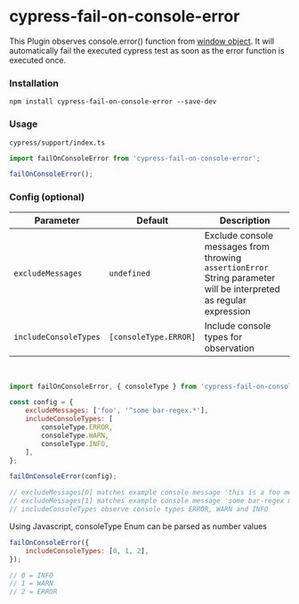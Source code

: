 # cypress-fail-on-console-error

This Plugin observes console.error() function from [window object](https://developer.mozilla.org/de/docs/Web/API/Window). It will automatically fail the executed cypress test as soon as the error function is executed once. 

### Installation

```
npm install cypress-fail-on-console-error --save-dev
```

### Usage

`cypress/support/index.ts`

```js
import failOnConsoleError from 'cypress-fail-on-console-error';

failOnConsoleError();
```

### Config (optional)

| Parameter             | Default               | Description                                                                                                               |
| --------------------- | --------------------- | ------------------------------------------------------------------------------------------------------------------------- |
| `excludeMessages`     | `undefined`           | Exclude console messages from throwing `assertionError` <br /> String parameter will be interpreted as regular expression |
| `includeConsoleTypes` | `[consoleType.ERROR]` | Include console types for observation                                                                                     |

<br/>

<!-- prettier-ignore -->
```js
import failOnConsoleError, { consoleType } from 'cypress-fail-on-console-error';

const config = {
    excludeMessages: ['foo', '^some bar-regex.*'],
    includeConsoleTypes: [
        consoleType.ERROR,
        consoleType.WARN,
        consoleType.INFO,
    ],
};

failOnConsoleError(config);

// excludeMessages[0] matches example console message 'this is a foo message'
// excludeMessages[1] matches example console message 'some bar-regex message'
// includeConsoleTypes observe console types ERROR, WARN and INFO
```

Using Javascript, consoleType Enum can be parsed as number values

```js
failOnConsoleError({
    includeConsoleTypes: [0, 1, 2],
});

// 0 = INFO
// 1 = WARN
// 2 = ERROR
```
